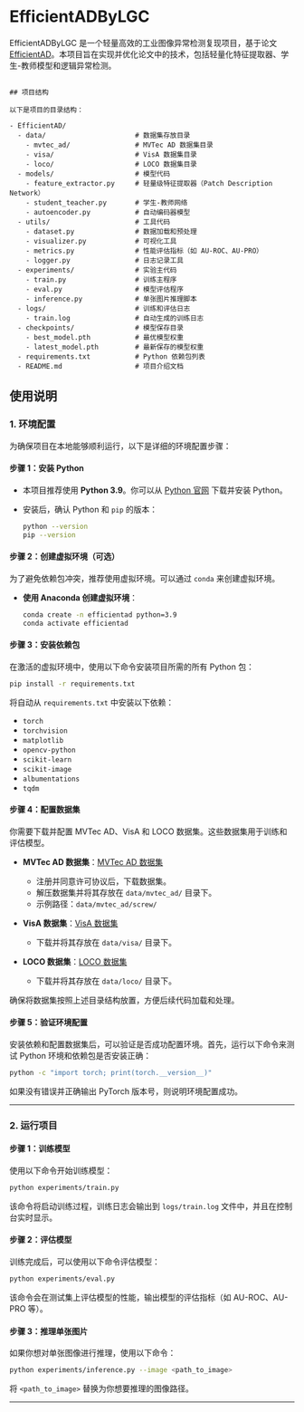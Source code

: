 # EfficientADByLGC

EfficientADByLGC 是一个轻量高效的工业图像异常检测复现项目，基于论文 [EfficientAD](https://arxiv.org/abs/2303.14535)。本项目旨在实现并优化论文中的技术，包括轻量化特征提取器、学生-教师模型和逻辑异常检测。
```

## 项目结构

以下是项目的目录结构：

- EfficientAD/
  - data/                      # 数据集存放目录
    - mvtec_ad/                # MVTec AD 数据集目录
    - visa/                    # VisA 数据集目录
    - loco/                    # LOCO 数据集目录
  - models/                    # 模型代码
    - feature_extractor.py     # 轻量级特征提取器（Patch Description Network）
    - student_teacher.py       # 学生-教师网络
    - autoencoder.py           # 自动编码器模型
  - utils/                     # 工具代码
    - dataset.py               # 数据加载和预处理
    - visualizer.py            # 可视化工具
    - metrics.py               # 性能评估指标（如 AU-ROC、AU-PRO）
    - logger.py                # 日志记录工具
  - experiments/               # 实验主代码
    - train.py                 # 训练主程序
    - eval.py                  # 模型评估程序
    - inference.py             # 单张图片推理脚本
  - logs/                      # 训练和评估日志
    - train.log                # 自动生成的训练日志
  - checkpoints/               # 模型保存目录
    - best_model.pth           # 最优模型权重
    - latest_model.pth         # 最新保存的模型权重
  - requirements.txt           # Python 依赖包列表
  - README.md                  # 项目介绍文档

```

## 使用说明

### 1. 环境配置

为确保项目在本地能够顺利运行，以下是详细的环境配置步骤：

#### 步骤 1：安装 Python

- 本项目推荐使用 **Python 3.9**。你可以从 [Python 官网](https://www.python.org/downloads/) 下载并安装 Python。

- 安装后，确认 Python 和 `pip` 的版本：
  ```bash
  python --version
  pip --version
  ```

#### 步骤 2：创建虚拟环境（可选）

为了避免依赖包冲突，推荐使用虚拟环境。可以通过 `conda` 来创建虚拟环境。

- **使用 Anaconda 创建虚拟环境**：
  ```bash
  conda create -n efficientad python=3.9
  conda activate efficientad
  ```

#### 步骤 3：安装依赖包

在激活的虚拟环境中，使用以下命令安装项目所需的所有 Python 包：

```bash
pip install -r requirements.txt
```

将自动从 `requirements.txt` 中安装以下依赖：
- `torch`
- `torchvision`
- `matplotlib`
- `opencv-python`
- `scikit-learn`
- `scikit-image`
- `albumentations`
- `tqdm`

#### 步骤 4：配置数据集

你需要下载并配置 MVTec AD、VisA 和 LOCO 数据集。这些数据集用于训练和评估模型。

- **MVTec AD 数据集**：[MVTec AD 数据集](https://www.mvtec.com/company/research/datasets/mvtec-ad)
  - 注册并同意许可协议后，下载数据集。
  - 解压数据集并将其存放在 `data/mvtec_ad/` 目录下。
  - 示例路径：`data/mvtec_ad/screw/`

- **VisA 数据集**：[VisA 数据集](https://github.com/mauricius/VisA)
  - 下载并将其存放在 `data/visa/` 目录下。

- **LOCO 数据集**：[LOCO 数据集](https://github.com/Edouard-Legendre/LOCO)
  - 下载并将其存放在 `data/loco/` 目录下。

确保将数据集按照上述目录结构放置，方便后续代码加载和处理。

#### 步骤 5：验证环境配置

安装依赖和配置数据集后，可以验证是否成功配置环境。首先，运行以下命令来测试 Python 环境和依赖包是否安装正确：

```bash
python -c "import torch; print(torch.__version__)"
```

如果没有错误并正确输出 PyTorch 版本号，则说明环境配置成功。

---

### 2. 运行项目

#### 步骤 1：训练模型

使用以下命令开始训练模型：

```bash
python experiments/train.py
```

该命令将启动训练过程，训练日志会输出到 `logs/train.log` 文件中，并且在控制台实时显示。

#### 步骤 2：评估模型

训练完成后，可以使用以下命令评估模型：

```bash
python experiments/eval.py
```

该命令会在测试集上评估模型的性能，输出模型的评估指标（如 AU-ROC、AU-PRO 等）。

#### 步骤 3：推理单张图片

如果你想对单张图像进行推理，使用以下命令：

```bash
python experiments/inference.py --image <path_to_image>
```

将 `<path_to_image>` 替换为你想要推理的图像路径。

---